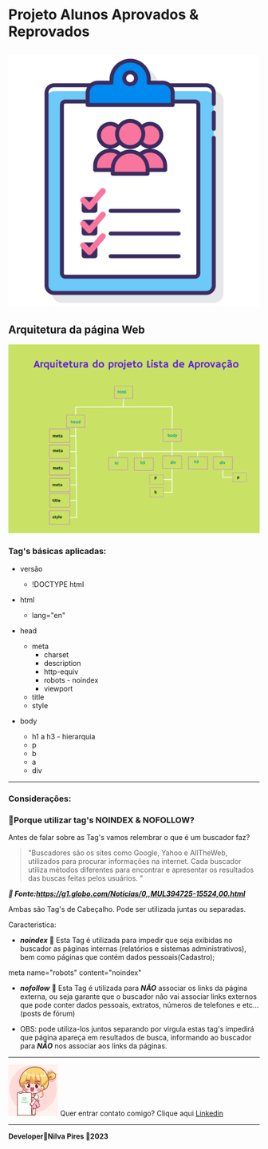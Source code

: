 # Projeto Alunos Aprovados & Reprovados
![Alunos](img/lista.png)
---
## Arquitetura da página Web
![Arquitetura](img/arquitetura.png)

### Tag's básicas aplicadas:
* versão
    * !DOCTYPE html
* html
    * lang="en"

* head
    * meta 
       - charset
       - description
       - http-equiv
       - robots - noindex
       - viewport
    * title
    * style
    
* body
    * h1 a h3  - hierarquia
    * p
    * b
    * a
    * div
---
### Considerações:
  
### 📌Porque utilizar tag's NOINDEX & NOFOLLOW?

Antes de falar sobre as Tag's vamos relembrar o que é um buscador faz? 

>"Buscadores são os sites como Google, Yahoo e AllTheWeb, utilizados para procurar informações na internet. Cada buscador utiliza métodos diferentes para encontrar e apresentar os resultados das buscas feitas pelos usuários.
" 

***🔎 Fonte:https://g1.globo.com/Noticias/0,,MUL394725-15524,00.html***


Ambas são Tag's de Cabeçalho. Pode ser utilizada juntas ou separadas.

Caracteristica:

* ***noindex*** 🚫  Esta Tag é utilizada para impedir que seja exibidas no buscador as páginas internas (relatórios e sistemas administrativos), bem como páginas que contém dados pessoais(Cadastro);

meta name="robots" content="noindex"

* ***nofollow*** 🚫 Esta Tag é utilizada para ***NÃO*** associar os links da página externa, ou seja garante que o buscador não vai associar links externos que pode conter dados pessoais, extratos, números de telefones e etc... (posts de fórum)

* OBS: pode utiliza-los juntos separando por virgula estas tag's impedirá que página apareça em resultados de busca, informando ao buscador para ***NÃO*** nos associar aos links da páginas.

---
<img src="img/contato.png"  width="100" >  Quer entrar contato comigo? Clique aqui
[Linkedin](www.linkedin.com/in/nilva-pires)


---
__Developer🔸Nilva Pires 🔸2023__
